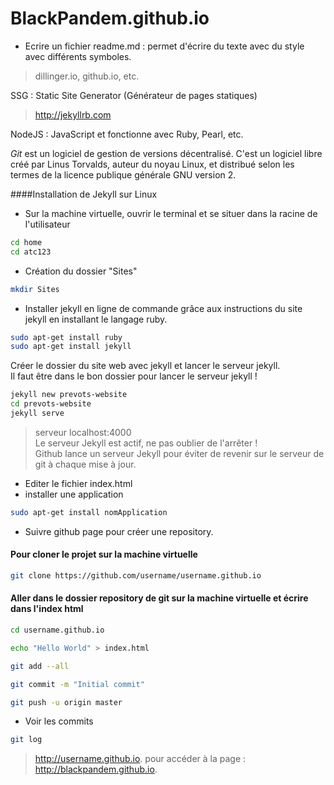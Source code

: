 # BlackPandem.github.io  

- Ecrire un fichier readme.md : permet d'écrire du texte avec du style avec différents symboles.

> dillinger.io, github.io, etc.  

SSG : Static Site Generator  (Générateur de pages statiques)

> http://jekyllrb.com  

NodeJS : JavaScript et fonctionne avec Ruby, Pearl, etc.

*Git* est un logiciel de gestion de versions décentralisé. C'est un logiciel libre créé par Linus Torvalds, auteur du noyau Linux, et distribué selon les termes de la licence publique générale GNU version 2.

####Installation de Jekyll sur Linux

- Sur la machine virtuelle, ouvrir le terminal et se situer dans la racine de l'utilisateur
```sh
cd home  
cd atc123
```
- Création du dossier "Sites"
```sh
mkdir Sites
```

- Installer jekyll en ligne de commande grâce aux instructions du site jekyll en installant le langage ruby.
```sh  
sudo apt-get install ruby
sudo apt-get install jekyll  

```

Créer le dossier du site web avec jekyll et lancer le serveur jekyll.  
Il faut être dans le bon dossier pour lancer le serveur jekyll !

```sh  
jekyll new prevots-website 
cd prevots-website  
jekyll serve
```
> serveur localhost:4000  
> Le serveur Jekyll est actif, ne pas oublier de l'arrêter !  
> Github lance un serveur Jekyll pour éviter de revenir sur le serveur de git à chaque mise à jour.

- Editer le fichier index.html
-  installer une application

```sh  
sudo apt-get install nomApplication
```

- Suivre github page pour créer une repository.

#### Pour cloner le projet sur la machine virtuelle

```sh  
git clone https://github.com/username/username.github.io
```  

#### Aller dans le dossier repository de git sur la machine virtuelle et écrire dans l'index html

```sh  
cd username.github.io  

echo "Hello World" > index.html

git add --all  

git commit -m "Initial commit"  

git push -u origin master  

```  

- Voir les commits  

```sh 
git log
``` 

> http://username.github.io. pour accéder à la page : http://blackpandem.github.io.
